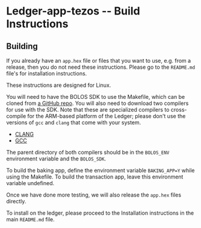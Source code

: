# Ledger-app-tezos -- Build Instructions

## Building

If you already have an `app.hex` file or files that you want to
use, e.g. from a release, then you do not need these instructions.
Please go to the `README.md` file's for installation instructions.

These instructions are designed for Linux.

You will need to have the BOLOS SDK to use the Makefile, which can be cloned from
[a GitHub repo](https://github.com/LedgerHQ/nanos-secure-sdk). You will also need to
download two compilers for use with the SDK. Note that these are specialized compilers
to cross-compile for the ARM-based platform of the Ledger; please don't use the versions of
`gcc` and `clang` that come with your system.

* [CLANG](http://releases.llvm.org/4.0.0/clang+llvm-4.0.0-x86_64-linux-gnu-ubuntu-16.10.tar.xz)
* [GCC](https://launchpadlibrarian.net/251687888/gcc-arm-none-eabi-5_3-2016q1-20160330-linux.tar.bz2)

The parent directory of both compilers should be in the `BOLOS_ENV` environment variable and the
`BOLOS_SDK`.

To build the baking app, define the environment variable `BAKING_APP=Y`
while using the Makefile. To build the transaction app, leave this
environment variable undefined.

Once we have done more testing, we will also release the `app.hex` files directly.

To install on the ledger, please proceed to the Installation instructions
in the main `README.md` file.
